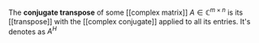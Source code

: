 
The **conjugate transpose** of some [[complex matrix]] $A\in \mathbb C^{m\times n}$ is its [[transpose]] with the [[complex conjugate]] applied to all its entries. It's denotes as $A^H$
